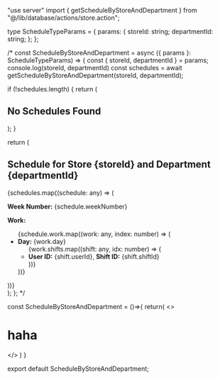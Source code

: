"use server"
import { getScheduleByStoreAndDepartment } from "@/lib/database/actions/store.action";

type ScheduleTypeParams = {
  params: {
    storeId: string;
    departmentId: string;
  };
};

/* const ScheduleByStoreAndDepartment = async ({ params }: ScheduleTypeParams) => {
  const { storeId, departmentId } = params;
  console.log(storeId, departmentId)
  const schedules = await getScheduleByStoreAndDepartment(storeId, departmentId);

  if (!schedules.length) {
    return (
      <section>
        <h1>No Schedules Found</h1>
      </section>
    );
  }

  return (
    <section>
      <h1>Schedule for Store {storeId} and Department {departmentId}</h1>
      {schedules.map((schedule: any) => (
        <div key={schedule._id} className="p-4 border-b border-gray-200">
          <p><strong>Week Number:</strong> {schedule.weekNumber}</p>
          <p><strong>Work:</strong></p>
          <ul>
            {schedule.work.map((work: any, index: number) => (
              <li key={index}>
                <strong>Day:</strong> {work.day}
                <ul>
                  {work.shifts.map((shift: any, idx: number) => (
                    <li key={idx}>
                      <strong>User ID:</strong> {shift.userId}, <strong>Shift ID:</strong> {shift.shiftId}
                    </li>
                  ))}
                </ul>
              </li>
            ))}
          </ul>
        </div>
      ))}
    </section>
  );
}; */

const ScheduleByStoreAndDepartment = ()=>{
  return(
    <>
      <h1>haha</h1>
    </>
  )
}

export default ScheduleByStoreAndDepartment;
